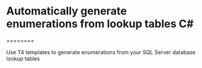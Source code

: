 # Automatically generate enumerations from lookup tables C#
========

Use T4 templates to generate enumerations from your SQL Server database lookup tables
